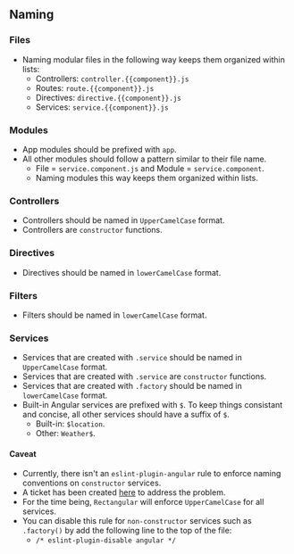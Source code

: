 ## Naming

### Files
- Naming modular files in the following way keeps them organized within lists:
	- Controllers: `controller.{{component}}.js`
	- Routes: `route.{{component}}.js`
	- Directives: `directive.{{component}}.js`
	- Services: `service.{{component}}.js`

### Modules
- App modules should be prefixed with `app`.
- All other modules should follow a pattern similar to their file name.
	- File = `service.component.js` and Module = `service.component`.
	- Naming modules this way keeps them organized within lists.

### Controllers
- Controllers should be named in `UpperCamelCase` format.
- Controllers are `constructor` functions.

### Directives
- Directives should be named in `lowerCamelCase` format.

### Filters
- Filters should be named in `lowerCamelCase` format.

### Services
- Services that are created with `.service` should be named in `UpperCamelCase` format.
- Services that are created with `.service` are `constructor` functions.
- Services that are created with `.factory` should be named in `lowerCamelCase` format.
- Built-in Angular services are prefixed with `$`. To keep things consistant and concise, all other services should have a suffix of `$`.
	- Built-in: `$location`.
	- Other: `Weather$`.

#### Caveat
- Currently, there isn't an `eslint-plugin-angular` rule to enforce naming conventions on `constructor` services.
- A ticket has been created [here](https://github.com/Gillespie59/eslint-plugin-angular/issues/418) to address the problem.
- For the time being, `Rectangular` will enforce `UpperCamelCase` for all services.
- You can disable this rule for `non-constructor` services such as `.factory()` by add the following line to the top of the file:
	- `/* eslint-plugin-disable angular */`